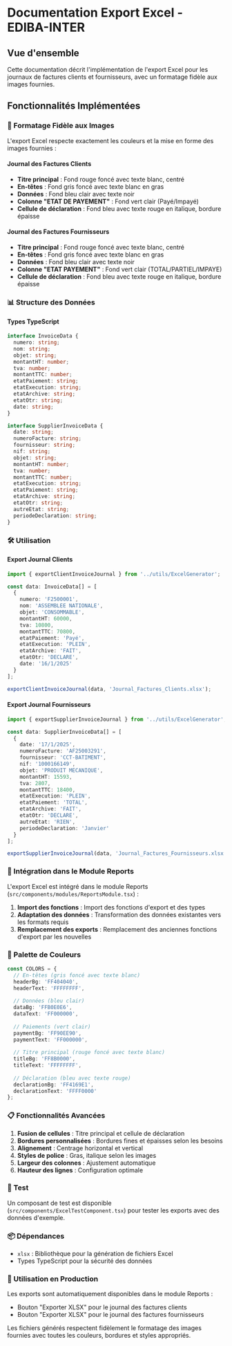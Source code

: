 # Documentation Export Excel - EDIBA-INTER

## Vue d'ensemble

Cette documentation décrit l'implémentation de l'export Excel pour les journaux de factures clients et fournisseurs, avec un formatage fidèle aux images fournies.

## Fonctionnalités Implémentées

### 🎨 Formatage Fidèle aux Images

L'export Excel respecte exactement les couleurs et la mise en forme des images fournies :

#### **Journal des Factures Clients**
- **Titre principal** : Fond rouge foncé avec texte blanc, centré
- **En-têtes** : Fond gris foncé avec texte blanc en gras
- **Données** : Fond bleu clair avec texte noir
- **Colonne "ETAT DE PAYEMENT"** : Fond vert clair (Payé/Impayé)
- **Cellule de déclaration** : Fond bleu avec texte rouge en italique, bordure épaisse

#### **Journal des Factures Fournisseurs**
- **Titre principal** : Fond rouge foncé avec texte blanc, centré
- **En-têtes** : Fond gris foncé avec texte blanc en gras
- **Données** : Fond bleu clair avec texte noir
- **Colonne "ETAT PAYEMENT"** : Fond vert clair (TOTAL/PARTIEL/IMPAYE)
- **Cellule de déclaration** : Fond bleu avec texte rouge en italique, bordure épaisse

### 📊 Structure des Données

#### Types TypeScript
```typescript
interface InvoiceData {
  numero: string;
  nom: string;
  objet: string;
  montantHT: number;
  tva: number;
  montantTTC: number;
  etatPaiement: string;
  etatExecution: string;
  etatArchive: string;
  etatOtr: string;
  date: string;
}

interface SupplierInvoiceData {
  date: string;
  numeroFacture: string;
  fournisseur: string;
  nif: string;
  objet: string;
  montantHT: number;
  tva: number;
  montantTTC: number;
  etatExecution: string;
  etatPaiement: string;
  etatArchive: string;
  etatOtr: string;
  autreEtat: string;
  periodeDeclaration: string;
}
```

### 🛠️ Utilisation

#### Export Journal Clients
```typescript
import { exportClientInvoiceJournal } from '../utils/ExcelGenerator';

const data: InvoiceData[] = [
  {
    numero: 'F2500001',
    nom: 'ASSEMBLEE NATIONALE',
    objet: 'CONSOMMABLE',
    montantHT: 60000,
    tva: 10800,
    montantTTC: 70800,
    etatPaiement: 'Payé',
    etatExecution: 'PLEIN',
    etatArchive: 'FAIT',
    etatOtr: 'DECLARE',
    date: '16/1/2025'
  }
];

exportClientInvoiceJournal(data, 'Journal_Factures_Clients.xlsx');
```

#### Export Journal Fournisseurs
```typescript
import { exportSupplierInvoiceJournal } from '../utils/ExcelGenerator';

const data: SupplierInvoiceData[] = [
  {
    date: '17/1/2025',
    numeroFacture: 'AF25003291',
    fournisseur: 'CCT-BATIMENT',
    nif: '1000166149',
    objet: 'PRODUIT MECANIQUE',
    montantHT: 15593,
    tva: 2807,
    montantTTC: 18400,
    etatExecution: 'PLEIN',
    etatPaiement: 'TOTAL',
    etatArchive: 'FAIT',
    etatOtr: 'DECLARE',
    autreEtat: 'RIEN',
    periodeDeclaration: 'Janvier'
  }
];

exportSupplierInvoiceJournal(data, 'Journal_Factures_Fournisseurs.xlsx');
```

### 🎯 Intégration dans le Module Reports

L'export Excel est intégré dans le module Reports (`src/components/modules/ReportsModule.tsx`) :

1. **Import des fonctions** : Import des fonctions d'export et des types
2. **Adaptation des données** : Transformation des données existantes vers les formats requis
3. **Remplacement des exports** : Remplacement des anciennes fonctions d'export par les nouvelles

### 🎨 Palette de Couleurs

```typescript
const COLORS = {
  // En-têtes (gris foncé avec texte blanc)
  headerBg: 'FF404040',
  headerText: 'FFFFFFFF',
  
  // Données (bleu clair)
  dataBg: 'FFB0E0E6',
  dataText: 'FF000000',
  
  // Paiements (vert clair)
  paymentBg: 'FF90EE90',
  paymentText: 'FF000000',
  
  // Titre principal (rouge foncé avec texte blanc)
  titleBg: 'FF8B0000',
  titleText: 'FFFFFFFF',
  
  // Déclaration (bleu avec texte rouge)
  declarationBg: 'FF4169E1',
  declarationText: 'FFFF0000'
};
```

### 📋 Fonctionnalités Avancées

1. **Fusion de cellules** : Titre principal et cellule de déclaration
2. **Bordures personnalisées** : Bordures fines et épaisses selon les besoins
3. **Alignement** : Centrage horizontal et vertical
4. **Styles de police** : Gras, italique selon les images
5. **Largeur des colonnes** : Ajustement automatique
6. **Hauteur des lignes** : Configuration optimale

### 🧪 Test

Un composant de test est disponible (`src/components/ExcelTestComponent.tsx`) pour tester les exports avec des données d'exemple.

### 📦 Dépendances

- `xlsx` : Bibliothèque pour la génération de fichiers Excel
- Types TypeScript pour la sécurité des données

### 🚀 Utilisation en Production

Les exports sont automatiquement disponibles dans le module Reports :
- Bouton "Exporter XLSX" pour le journal des factures clients
- Bouton "Exporter XLSX" pour le journal des factures fournisseurs

Les fichiers générés respectent fidèlement le formatage des images fournies avec toutes les couleurs, bordures et styles appropriés.
